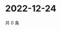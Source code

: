 # 2022-12-24

共 0 条

<!-- BEGIN WEIBO -->
<!-- 最后更新时间 Sat Dec 24 2022 12:15:54 GMT+0800 (China Standard Time) -->

<!-- END WEIBO -->
